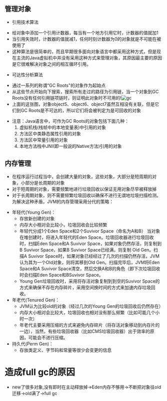 ## 管理对象

- 引用技术算法
 + 给对象中添加一个引用计数器，每当有一个地方引用它时，计数器的值就加1
 + 当引用失效时，计数器的值就减1，任何时刻计数器为0的对象就是不可能在被使用了
 + 这种算法是很简单的，而且早期很多面向对象语言中都采用这种方式，但是现在主流的Java虚拟机中并没有采用这种方式来管理对象，其原因最主要的原因是它很难解决对象之间的相互循环引用。
- 可达性分析算法
 + 通过一系列的称谓“GC Roots"的对象作为起始点
 + 从这些节点开始向下搜索，搜索所有走过的路径为引用链，当一个对象到GC Roots没有任何引用链项链时，则证明此对象时不可用的!![gc](http://i.imgur.com/UNIdlxb.jpg)
 + 上面的这张图，对象object5、object6、object7虽然互相没有关联，但是它们到GC Roots是不可达的，所以它们将会被判定为是可回收的对象
- 注意：Java语言中，可作为GC Roots的对象包括下面几种：
  1. 虚拟机栈(栈帧中的本地变量表)中引用的对象
  2. 方法区中类静态属性引用的对象
  3. 方法区中常量引用的对象
  4. 本地方法栈中JNI(即一般说的Native方法)引用的对象
## 内存管理
- 在程序运行过程当中，会创建大量的对象，这些对象，大部分是短周期的对象，小部分是长周期的对象
- 对于短周期的对象，需要频繁地进行垃圾回收以保证无用对象尽早被释放掉
- 对于长周期对象，则不需要频繁垃圾回收以确保不进行无谓地垃圾扫描检测。为解决这种矛盾，JVM的内存管理采用分代的策略：
 + 年轻代(Young Gen)：
     - 存放新创建的对象
     - 内存大小相对会比较小，垃圾回收会比较频繁
     - 年轻代分成1个Eden Space和2个Suvivor Space（命名为A和B）
当对象在堆创建时，将进入年轻代的Eden Space。垃圾回收器进行垃圾回收时，扫描Eden Space和A Suvivor Space，如果对象仍然存活，则复制到B Suvivor Space，如果B Suvivor Space已经满，则复制 Old Gen。扫描A Suvivor Space时，如果对象已经经过了几次的扫描仍然存活，JVM认为其为一个Old对象，则将其移到Old Gen。扫描完毕后，JVM将Eden Space和A Suvivor Space清空，然后交换A和B的角色（即下次垃圾回收时会扫描Eden Space和BSuvivor Space。
	 - Young Gen垃圾回收时，采用将存活对象复制到到空的Suvivor Space的方式来确保不存在内存碎片，采用空间换时间的方式来加速内存垃圾回收。
 + 年老代(Tenured Gen)：
     - JVM认为比较old的对象（经过几次的Young Gen的垃圾回收后仍然存在）
     - 内存大小相对会比较大，垃圾回收也相对没有那么频繁（比如可能几个小时一次）
     - 年老代主要采用压缩的方式来避免内存碎片（将存活对象移动到内存片的一边），当然，有些垃圾回收器（比如CMS垃圾回收器）出于效率的原因，可能会不进行压缩。
 + 持久代(Perm Gen)：
     - 存放类定义、字节码和常量等很少会变更的信息

# 造成full gc的原因
- new了很多对象,没有即时在主动释放掉->Eden内存不够用->不断把对象往old迁移->old满了->full gc



